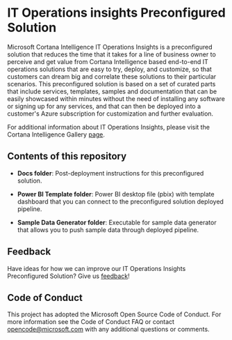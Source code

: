 IT Operations insights Preconfigured Solution
=============================================

Microsoft Cortana Intelligence IT Operations Insights is a preconfigured solution that reduces the time 
that it takes for a line of business owner to perceive and get value from Cortana Intelligence based end-to-end 
IT operations solutions that are easy to try, deploy, and customize, so that customers can dream big and correlate 
these solutions to their particular scenarios. This preconfigured solution is based on a set of curated parts that 
include services, templates, samples and documentation that can be easily showcased within minutes without the need 
of installing any software or signing up for any services, and that can then be deployed into a customer's 
Azure subscription for customization and further evaluation.

For additional information about IT Operations Insights, please visit the Cortana Intelligence Gallery [page](https://gallery.cortanaintelligence.com/solutiontemplate/c0cc7d49409b4be99fa99dcf8ccba98b).

Contents of this repository
---------------------------

- **Docs folder**:
Post-deployment instructions for this preconfigured solution.

- **Power BI Template folder**:
Power BI desktop file (pbix) with template dashboard that you can connect to the preconfigured solution deployed pipeline.

- **Sample Data Generator folder**:
Executable for sample data generator that allows you to push sample data through deployed pipeline.

Feedback
--------

Have ideas for how we can improve our IT Operations Insights Preconfigured Solution? Give us [feedback](mailto:itopsinsights_support@microsoft.com)!

Code of Conduct
---------------

This project has adopted the Microsoft Open Source Code of Conduct. For more information see the Code of Conduct FAQ or contact opencode@microsoft.com with any additional questions or comments.

